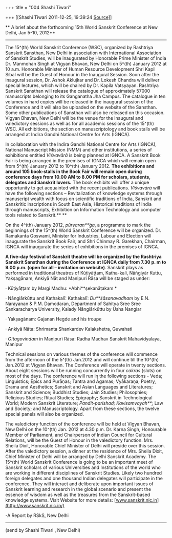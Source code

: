+++
title = "004 Shashi Tiwari"

+++
[[Shashi Tiwari	2011-12-25, 19:39:24 [Source](https://groups.google.com/g/bvparishat/c/PtXBk9n3yzQ)]]



  



** A brief about the forthcoming 15th World Sanskrit Conference at New Delhi, Jan 5-10, 2012**

****

 The 15^(th) World Sanskrit Conference (WSC), organized by Rashtriya Sanskrit Sansthan, New Delhi in association with International Association of Sanskrit Studies, will be inaugurated by Honorable Prime Minister of India Dr. Manmohan Singh at Vigyan Bhavan, New Delhi on 5^(th) January 2012 at 10 a.m. Honorable Minister of Human Resource Development Shri Kapil Sibal will be the Guest of Honour in the Inaugural Session. Soon after the inaugural session, Dr. Ashok Aklujkar and Dr. Lokesh Chandra will deliver special lectures, which will be chaired by Dr. Kapila Vatsyayan. Rashtriya Sanskrit Sansthan will release the catalogue of approximately 57000 manuscripts belonging to its Ganganatha Jha Campus. The catalogue in ten volumes in hard copies will be released in the inaugural session of the Conference and it will also be uploaded on the website of the Sansthan. Some other publications of Sansthan will also be released on this occasion. Vigyan Bhavan, New Delhi will be the venue for the inaugural and valedictory sessions as well as for all academic sessions of the 15^(th) WSC. All exhibitions, the section on manuscriptology and book stalls will be arranged at Indira Gandhi National Centre for Arts (IGNCA).



 In collaboration with the Indira Gandhi National Centre for Arts (IGNCA), National Manuscript Mission (NMM) and other institutions, a series of exhibitions entitled *Viśvavārā* is being planned at IGNCA. A Sanskrit Book Fair is being arranged in the premises of IGNCA which will remain open from 5^(th) January 2012 to 10^(th) January 2012. **The exhibitions and around 105 book-stalls in the Book Fair will remain open during conference days from 10.00 AM to 8.00 PM for scholars, students, delegates and Sanskrit lovers.** The book exhibits will offer a unique opportunity to get acquainted with the recent publications. *Viśvavārā* will have the following sections – Revitalization of knowledge systems through manuscript wealth with focus on scientific traditions of India, Sanskrit and Sanskritic inscriptions in South East Asia, Historical traditions of India through manuscripts, Exhibition on Information Technology and computer tools related to Sanskrit.** **



 On the 4^(th) January 2012, *pūrvaran**̇ga*, a programme to mark the beginnings of the 15^(th) World Sanskrit Conference will be organized. Dr. Ramakanta Goswami, Minister for Industries, Labour and Election will inaugurate the Sanskrit Book Fair, and Shri Chinmay R. Garekhan, Chairman, IGNCA will inaugurate the series of exhibitions in the premises of IGNCA.



 **A five-day festival of Sanskrit theatre will be organized by the Rashtriya Sanskrit Sansthan during the Conference** **at** **IGNCA daily from 7.30 p. m to 9.00 p.m. (open for all – invitation on website)**. Sanskrit plays as performed in traditional theatres of Kūṭiyāṭṭam, Katha-kali, Nāṅgiyār Kuttu, Yakṣagānam, Ankiyā Nāt and Manipuri Rāsa will be staged as under:

· Kūṭiyāṭṭam by Margi Madhu: *Abhi**ṣekanāṭakam *

· Nāngiārkūttu and Kathakalī: Kathakalī: *Du**śāsanavadham* by E.N. Narayanan & P.M. Damodaran, Department of Sahitya Sree Sree Sankaracharya University, Kalady Nāngiārkūttu by Usha Nangiar

· Yakṣagānam: Gajanan Hegde and his troupe

· Ankiyā Nāta: Shrimanta Shankardev Kalakshetra, Guwahati

· *Gītagovindam* in Maṇipurī Rāsa: Radha Madhav Sanskrit Mahavidyalaya, Manipur



 Technical sessions on various themes of the conference will commence from the afternoon of the 5^(th) Jan.2012 and will continue till the 10^(th) Jan.2012 at Vigyan Bhavan. The Conference will operate in twenty sections. About eight sessions will be running concurrently in four *cakras* (slots) on most of the days. The conference will run in the following sections - Veda; Linguistics; Epics and Purāṇas; Tantra and Āgamas; Vyākaraṇa; Poetry, Drama and Aesthetics; Sanskrit and Asian Languages and Literatures; Sanskrit and Science; Buddhist Studies; Jain Studies; Philosophies; Religious Studies; Ritual Studies; Epigraphy; Sanskrit in Technological World; Modern Sanskrit Literature; *Pandit-parishad; Kavisamvayah**̣;* Law and Society; and Manuscriptology. Apart from these sections, the twelve special panels will also be organized.



 The valedictory function of the conference will be held at Vigyan Bhavan, New Delhi on the 10^(th) Jan. 2012 at 4.30 p.m. Dr. Karna Singh, Honourable Member of Parliament, and Chairperson of Indian Council for Cultural Relations, will be the Guest of Honour in the valedictory function. Mrs. Sheila Dixit, Honorable Chief Minister of Delhi will preside over this session. After the valedictory session, a dinner at the residence of Mrs. Sheila Dixit, Chief Minister of Delhi will be arranged by Delhi Sanskrit Academy. The 15^(th) World Sanskrit Conference is going to be an important meet of Sanskrit scholars of various Universities and Institutions of the world who are working in different disciplines of Sanskrit Studies. Likely two hundred foreign delegates and one thousand Indian delegates will participate in the conference. They will interact and deliberate upon important issues of Sanskrit learning and research in the global scenario and present the essence of wisdom as well as the treasures from the Sanskrit-based knowledge systems. Visit Website for more details:
[www.sanskrit.nic.in](http://www.sanskrit.nic.in/)



-A Report by RSkS, New Delhi



******  **

  

(send by Shashi Tiwari , New Delhi)  

  

